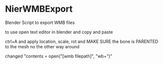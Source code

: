# NierWMBExport
Blender Script to export WMB files

to use open text editor in blender and copy and paste

ctrl+A and apply location, scale, rot and MAKE SURE the bone is PARENTED to the mesh no the other way around

changed "contents = open("[wmb filepath]", "wb+")"
